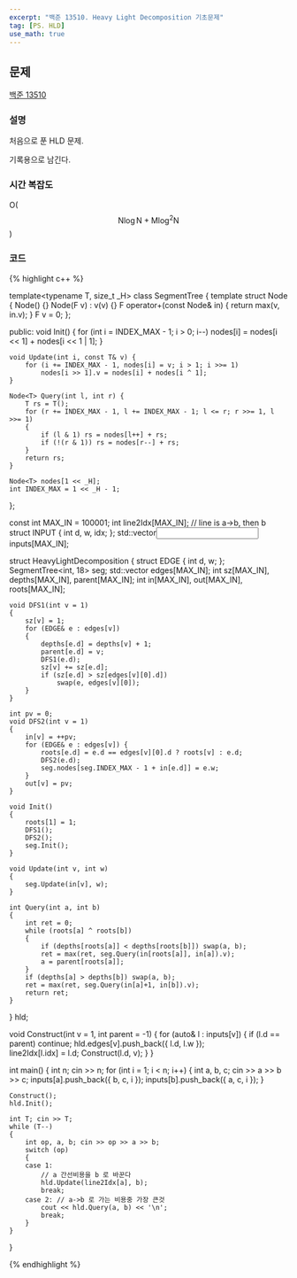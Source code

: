 ```yaml
---
excerpt: "백준 13510. Heavy Light Decomposition 기초문제"
tag: [PS. HLD]
use_math: true
---
```


## 문제

[백준 13510](https://www.acmicpc.net/problem/13510)

### 설명

처음으로 푼 HLD 문제. 

기록용으로 남긴다. 

### 시간 복잡도

O($$ \mathrm{N} \log{\mathrm{N}}+\mathrm{M} \log^2{\mathrm{N}} $$)


### 코드

{% highlight c++ %}

template<typename T, size_t _H>
class SegmentTree
{
	template<typename F>
	struct Node {
		Node() {}
		Node(F v) : v(v) {}
		F operator+(const Node& in) { return max(v, in.v); }
		F v = 0;
	};

public:
	void Init() { for (int i = INDEX_MAX - 1; i > 0; i--) nodes[i] = nodes[i << 1] + nodes[i << 1 | 1]; }

	void Update(int i, const T& v) {
		for (i += INDEX_MAX - 1, nodes[i] = v; i > 1; i >>= 1)
			nodes[i >> 1].v = nodes[i] + nodes[i ^ 1];
	}

	Node<T> Query(int l, int r) {
		T rs = T();
		for (r += INDEX_MAX - 1, l += INDEX_MAX - 1; l <= r; r >>= 1, l >>= 1)
		{
			if (l & 1) rs = nodes[l++] + rs;
			if (!(r & 1)) rs = nodes[r--] + rs;
		}
		return rs;
	}

	Node<T> nodes[1 << _H];
	int INDEX_MAX = 1 << _H - 1;
};

const int MAX_IN = 100001;
int line2Idx[MAX_IN]; // line is a->b, then b
struct INPUT { int d, w, idx; };
std::vector<INPUT> inputs[MAX_IN];

struct HeavyLightDecomposition
{
	struct EDGE { int d, w; };
	SegmentTree<int, 18> seg;
	std::vector<EDGE> edges[MAX_IN];
	int sz[MAX_IN], depths[MAX_IN], parent[MAX_IN];
	int in[MAX_IN], out[MAX_IN], roots[MAX_IN];

	void DFS1(int v = 1)
	{
		sz[v] = 1;
		for (EDGE& e : edges[v])
		{
			depths[e.d] = depths[v] + 1;
			parent[e.d] = v;
			DFS1(e.d);
			sz[v] += sz[e.d];
			if (sz[e.d] > sz[edges[v][0].d])
				swap(e, edges[v][0]);
		}
	}

	int pv = 0;
	void DFS2(int v = 1)
	{
		in[v] = ++pv;
		for (EDGE& e : edges[v]) {
			roots[e.d] = e.d == edges[v][0].d ? roots[v] : e.d;
			DFS2(e.d);
			seg.nodes[seg.INDEX_MAX - 1 + in[e.d]] = e.w;
		}
		out[v] = pv;
	}

	void Init()
	{
		roots[1] = 1;
		DFS1();
		DFS2();
		seg.Init();
	}

	void Update(int v, int w)
	{
		seg.Update(in[v], w);
	}

	int Query(int a, int b)
	{
		int ret = 0;
		while (roots[a] ^ roots[b])
		{
			if (depths[roots[a]] < depths[roots[b]]) swap(a, b);
			ret = max(ret, seg.Query(in[roots[a]], in[a]).v);
			a = parent[roots[a]];
		}
		if (depths[a] > depths[b]) swap(a, b);
		ret = max(ret, seg.Query(in[a]+1, in[b]).v);
		return ret;
	}
} hld;

void Construct(int v = 1, int parent = -1)
{
	for (auto& l : inputs[v])
	{
		if (l.d == parent) continue;
		hld.edges[v].push_back({ l.d, l.w });		
		line2Idx[l.idx] = l.d;
		Construct(l.d, v);
	}
}

int main()
{
	int n; cin >> n;
	for (int i = 1; i < n; i++)
	{
		int a, b, c; cin >> a >> b >> c;
		inputs[a].push_back({ b, c, i });
		inputs[b].push_back({ a, c, i });
	}

	Construct();
	hld.Init();
	
	int T; cin >> T;
	while (T--)
	{
		int op, a, b; cin >> op >> a >> b;
		switch (op)
		{
		case 1: 
			// a 간선비용을 b 로 바꾼다 
			hld.Update(line2Idx[a], b);
			break; 
		case 2: // a->b 로 가는 비용중 가장 큰것
			cout << hld.Query(a, b) << '\n';
			break;
		}
	}
}

{% endhighlight %}
